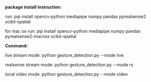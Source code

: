 
**package install instruction:**

run: pip install opencv-python mediapipe numpy pandas pyrealsense2 scikit-spatial

for mac os run: pip install opencv-python mediapipe numpy pandas pyrealsense2-macosx scikit-spatial


**Command:**

live stream mode: python gesture_detection.py --mode live

realsense stream mode: python gesture_detection.py --mode rs

local video mode: python gesture_detection.py --mode video


